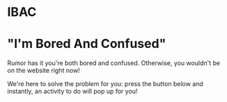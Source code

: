 # IBAC 
# "I'm Bored And Confused"

Rumor has it you're both bored and confused. Otherwise, you wouldn't be on the website right now! 

We're here to solve the problem for you: press the button below and instantly, an activity to do will pop up for you!


